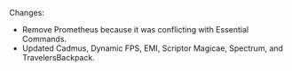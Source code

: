 Changes:

* Remove Prometheus because it was conflicting with Essential Commands.
* Updated Cadmus, Dynamic FPS, EMI, Scriptor Magicae, Spectrum, and TravelersBackpack.
